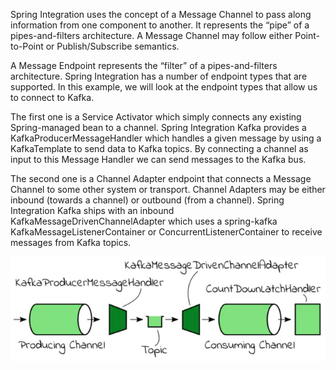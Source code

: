 Spring Integration uses the concept of a Message Channel to pass along information from one component to another. It represents the “pipe” of a pipes-and-filters architecture. A Message Channel may follow either Point-to-Point or Publish/Subscribe semantics.

A Message Endpoint represents the “filter” of a pipes-and-filters architecture. Spring Integration has a number of endpoint types that are supported. In this example, we will look at the endpoint types that allow us to connect to Kafka.

The first one is a Service Activator which simply connects any existing Spring-managed bean to a channel. Spring Integration Kafka provides a KafkaProducerMessageHandler which handles a given message by using a KafkaTemplate to send data to Kafka topics. By connecting a channel as input to this Message Handler we can send messages to the Kafka bus.

The second one is a Channel Adapter endpoint that connects a Message Channel to some other system or transport. Channel Adapters may be either inbound (towards a channel) or outbound (from a channel). Spring Integration Kafka ships with an inbound KafkaMessageDrivenChannelAdapter which uses a spring-kafka KafkaMessageListenerContainer or ConcurrentListenerContainer to receive messages from Kafka topics.

![image-20230808100214647](assets/Kafka/image-20230808100214647.png)